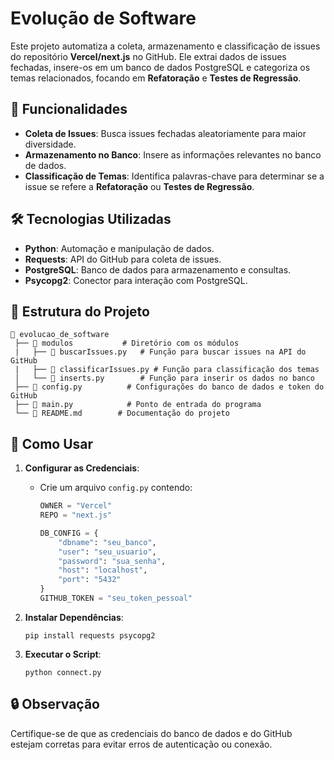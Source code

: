 # Evolução de Software

Este projeto automatiza a coleta, armazenamento e classificação de issues do repositório **Vercel/next.js** no GitHub. Ele extrai dados de issues fechadas, insere-os em um banco de dados PostgreSQL e categoriza os temas relacionados, focando em **Refatoração** e **Testes de Regressão**.

## 🚀 Funcionalidades

- **Coleta de Issues**: Busca issues fechadas aleatoriamente para maior diversidade.
- **Armazenamento no Banco**: Insere as informações relevantes no banco de dados.
- **Classificação de Temas**: Identifica palavras-chave para determinar se a issue se refere a **Refatoração** ou **Testes de Regressão**.

## 🛠️ Tecnologias Utilizadas

- **Python**: Automação e manipulação de dados.
- **Requests**: API do GitHub para coleta de issues.
- **PostgreSQL**: Banco de dados para armazenamento e consultas.
- **Psycopg2**: Conector para interação com PostgreSQL.

## 📂 Estrutura do Projeto

```
📁 evolucao_de_software
 ├── 📁 modulos           # Diretório com os módulos
 |   ├── 📄 buscarIssues.py   # Função para buscar issues na API do GitHub
 |   ├── 📄 classificarIssues.py # Função para classificação dos temas
 │   └── 📄 inserts.py        # Função para inserir os dados no banco
 ├── 📄 config.py          # Configurações do banco de dados e token do GitHub
 ├── 📄 main.py            # Ponto de entrada do programa
 └── 📄 README.md        # Documentação do projeto
```

## 📌 Como Usar

1. **Configurar as Credenciais**:  
   - Crie um arquivo `config.py` contendo:  
     ```python
     OWNER = "Vercel"
     REPO = "next.js"
     
     DB_CONFIG = {
         "dbname": "seu_banco",
         "user": "seu_usuario",
         "password": "sua_senha",
         "host": "localhost",
         "port": "5432"
     }
     GITHUB_TOKEN = "seu_token_pessoal"
     ```

2. **Instalar Dependências**:  
   ```
   pip install requests psycopg2
   ```

3. **Executar o Script**:  
   ```
   python connect.py
   ```

## 🔒 Observação
Certifique-se de que as credenciais do banco de dados e do GitHub estejam corretas para evitar erros de autenticação ou conexão.
